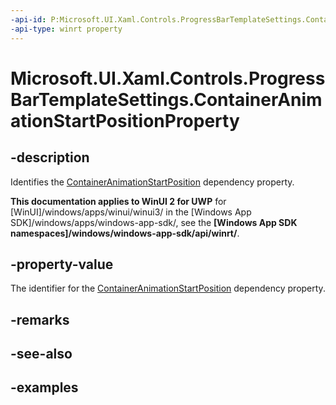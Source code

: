 ```yaml
---
-api-id: P:Microsoft.UI.Xaml.Controls.ProgressBarTemplateSettings.ContainerAnimationStartPositionProperty
-api-type: winrt property
---
```


# Microsoft.UI.Xaml.Controls.ProgressBarTemplateSettings.ContainerAnimationStartPositionProperty

<!--
public static Windows.UI.Xaml.DependencyProperty ContainerAnimationStartPositionProperty { get; }
-->

## -description

Identifies the [ContainerAnimationStartPosition](progressbartemplatesettings_containeranimationstartposition.md) dependency property.

**This documentation applies to WinUI 2 for UWP** for [WinUI]/windows/apps/winui/winui3/ in the [Windows App SDK]/windows/apps/windows-app-sdk/, see the **[Windows App SDK namespaces]/windows/windows-app-sdk/api/winrt/**.

## -property-value

The identifier for the [ContainerAnimationStartPosition](progressbartemplatesettings_containeranimationstartposition.md) dependency property.

## -remarks

## -see-also

## -examples

